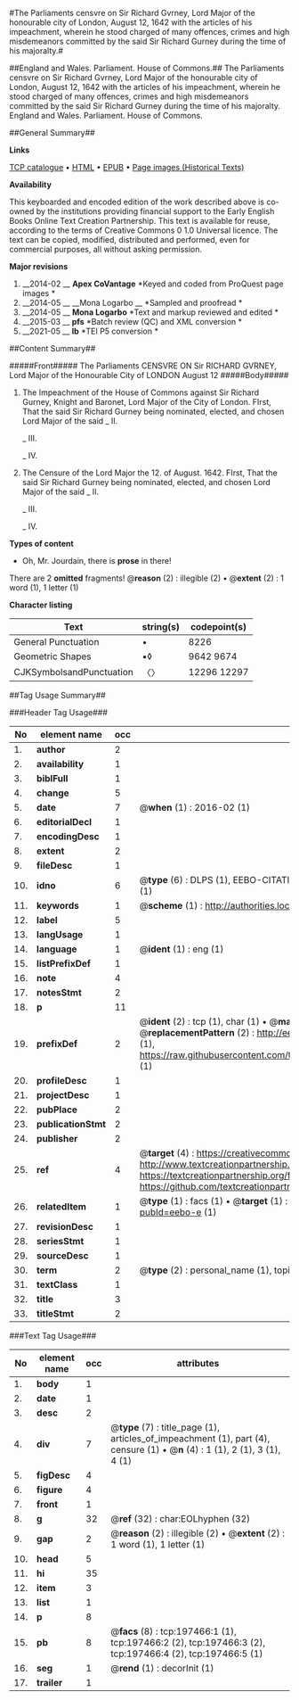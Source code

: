 #The Parliaments censvre on Sir Richard Gvrney, Lord Major of the honourable city of London, August 12, 1642 with the articles of his impeachment, wherein he stood charged of many offences, crimes and high misdemeanors committed by the said Sir Richard Gurney during the time of his majoralty.#

##England and Wales. Parliament. House of Commons.##
The Parliaments censvre on Sir Richard Gvrney, Lord Major of the honourable city of London, August 12, 1642 with the articles of his impeachment, wherein he stood charged of many offences, crimes and high misdemeanors committed by the said Sir Richard Gurney during the time of his majoralty.
England and Wales. Parliament. House of Commons.

##General Summary##

**Links**

[TCP catalogue](http://www.ota.ox.ac.uk/tcp/)  • 
[HTML](http://tei.it.ox.ac.uk/tcp/Texts-HTML/free/B22/B22187.html)  • 
[EPUB](http://tei.it.ox.ac.uk/tcp/Texts-EPUB/free/B22/B22187.epub) • 
[Page images (Historical Texts)](https://historicaltexts.jisc.ac.uk/eebo-12248633e)

**Availability**

This keyboarded and encoded edition of the work described above is co-owned by the
    institutions providing financial support to the Early English Books Online Text Creation
    Partnership. This text is available for reuse, according to the terms of  Creative Commons 0 1.0 Universal
    licence. The text can be copied, modified, distributed and performed, even for commercial
    purposes, all without asking permission.

**Major revisions**

1. __2014-02 __ __Apex CoVantage__ *Keyed and coded from ProQuest page images *
1. __2014-05 __ __Mona Logarbo __ *Sampled and proofread *
1. __2014-05 __ __Mona Logarbo__ *Text and markup reviewed and edited *
1. __2015-03 __ __pfs__ *Batch review (QC) and XML conversion *
1. __2021-05 __ __lb__ *TEI P5 conversion *

##Content Summary##

#####Front#####
The Parliaments CENSVRE ON Sir RICHARD GVRNEY, Lord Major of the Honourable City of LONDON August 12
#####Body#####

1. The Impeachment of the House of Commons against Sir Richard Gurney, Knight and Baronet, Lord Major of the City of London.
FIrst, That the said Sir Richard Gurney being nominated, elected, and chosen Lord Major of the said 
    _ II.

    _ III.

    _ IV.

1. The Censure of the Lord Major the 12. of August. 1642.
FIrst, That the said Sir Richard Gurney being nominated, elected, and chosen Lord Major of the said 
    _ II.

    _ III.

    _ IV.

**Types of content**

  * Oh, Mr. Jourdain, there is **prose** in there!

There are 2 **omitted** fragments! 
 @__reason__ (2) : illegible (2)  •  @__extent__ (2) : 1 word (1), 1 letter (1)

**Character listing**


|Text|string(s)|codepoint(s)|
|---|---|---|
|General Punctuation|•|8226|
|Geometric Shapes|▪◊|9642 9674|
|CJKSymbolsandPunctuation|〈〉|12296 12297|

##Tag Usage Summary##

###Header Tag Usage###

|No|element name|occ|attributes|
|---|---|---|---|
|1.|__author__|2||
|2.|__availability__|1||
|3.|__biblFull__|1||
|4.|__change__|5||
|5.|__date__|7| @__when__ (1) : 2016-02 (1)|
|6.|__editorialDecl__|1||
|7.|__encodingDesc__|1||
|8.|__extent__|2||
|9.|__fileDesc__|1||
|10.|__idno__|6| @__type__ (6) : DLPS (1), EEBO-CITATION (1), VID (1), EEBO-PROQUEST (1), STC (1), OCLC (1)|
|11.|__keywords__|1| @__scheme__ (1) : http://authorities.loc.gov/ (1)|
|12.|__label__|5||
|13.|__langUsage__|1||
|14.|__language__|1| @__ident__ (1) : eng (1)|
|15.|__listPrefixDef__|1||
|16.|__note__|4||
|17.|__notesStmt__|2||
|18.|__p__|11||
|19.|__prefixDef__|2| @__ident__ (2) : tcp (1), char (1)  •  @__matchPattern__ (2) : ([0-9\-]+):([0-9IVX]+) (1), (.+) (1)  •  @__replacementPattern__ (2) : http://eebo.chadwyck.com/downloadtiff?vid=$1&page=$2 (1), https://raw.githubusercontent.com/textcreationpartnership/Texts/master/tcpchars.xml#$1 (1)|
|20.|__profileDesc__|1||
|21.|__projectDesc__|1||
|22.|__pubPlace__|2||
|23.|__publicationStmt__|2||
|24.|__publisher__|2||
|25.|__ref__|4| @__target__ (4) : https://creativecommons.org/publicdomain/zero/1.0/ (1), http://www.textcreationpartnership.org/docs/. (1), https://textcreationpartnership.org/faq/#faq05 (1), https://github.com/textcreationpartnership (1)|
|26.|__relatedItem__|1| @__type__ (1) : facs (1)  •  @__target__ (1) : https://data.historicaltexts.jisc.ac.uk/view?pubId=eebo-e (1)|
|27.|__revisionDesc__|1||
|28.|__seriesStmt__|1||
|29.|__sourceDesc__|1||
|30.|__term__|2| @__type__ (2) : personal_name (1), topical_term (1)|
|31.|__textClass__|1||
|32.|__title__|3||
|33.|__titleStmt__|2||


###Text Tag Usage###

|No|element name|occ|attributes|
|---|---|---|---|
|1.|__body__|1||
|2.|__date__|1||
|3.|__desc__|2||
|4.|__div__|7| @__type__ (7) : title_page (1), articles_of_impeachment (1), part (4), censure (1)  •  @__n__ (4) : 1 (1), 2 (1), 3 (1), 4 (1)|
|5.|__figDesc__|4||
|6.|__figure__|4||
|7.|__front__|1||
|8.|__g__|32| @__ref__ (32) : char:EOLhyphen (32)|
|9.|__gap__|2| @__reason__ (2) : illegible (2)  •  @__extent__ (2) : 1 word (1), 1 letter (1)|
|10.|__head__|5||
|11.|__hi__|35||
|12.|__item__|3||
|13.|__list__|1||
|14.|__p__|8||
|15.|__pb__|8| @__facs__ (8) : tcp:197466:1 (1), tcp:197466:2 (2), tcp:197466:3 (2), tcp:197466:4 (2), tcp:197466:5 (1)|
|16.|__seg__|1| @__rend__ (1) : decorInit (1)|
|17.|__trailer__|1||
